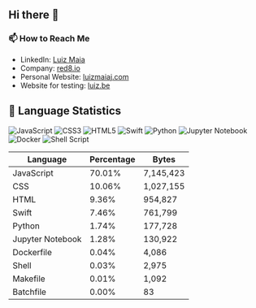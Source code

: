 ## Hi there 👋

### 📫 How to Reach Me

- LinkedIn: [Luiz Maia](https://www.linkedin.com/in/luizcarlosmaiajunior/)
- Company: [red8.io](https://red8.io)
- Personal Website: [luizmaiaj.com](https://luizmaiaj.com)
- Website for testing: [luiz.be](https://luiz.be)


<!-- START LANGUAGE STATS -->
## 🚀 Language Statistics

![JavaScript](https://img.shields.io/badge/javascript-%23323330.svg?style=for-the-badge&logo=javascript&logoColor=%23F7DF1E) ![CSS3](https://img.shields.io/badge/css3-%231572B6.svg?style=for-the-badge&logo=css3&logoColor=white) ![HTML5](https://img.shields.io/badge/html5-%23E34F26.svg?style=for-the-badge&logo=html5&logoColor=white) ![Swift](https://img.shields.io/badge/swift-F54A2A?style=for-the-badge&logo=swift&logoColor=white) ![Python](https://img.shields.io/badge/python-3670A0?style=for-the-badge&logo=python&logoColor=ffdd54) ![Jupyter Notebook](https://img.shields.io/badge/jupyter-%23FA0F00.svg?style=for-the-badge&logo=jupyter&logoColor=white) ![Docker](https://img.shields.io/badge/docker-%230db7ed.svg?style=for-the-badge&logo=docker&logoColor=white) ![Shell Script](https://img.shields.io/badge/shell_script-%23121011.svg?style=for-the-badge&logo=gnu-bash&logoColor=white)

| Language | Percentage | Bytes |
|----------|------------|-------|
| JavaScript | 70.01% | 7,145,423 |
| CSS | 10.06% | 1,027,155 |
| HTML | 9.36% | 954,827 |
| Swift | 7.46% | 761,799 |
| Python | 1.74% | 177,728 |
| Jupyter Notebook | 1.28% | 130,922 |
| Dockerfile | 0.04% | 4,086 |
| Shell | 0.03% | 2,975 |
| Makefile | 0.01% | 1,092 |
| Batchfile | 0.00% | 83 |

</details>
<!-- END LANGUAGE STATS -->
  
